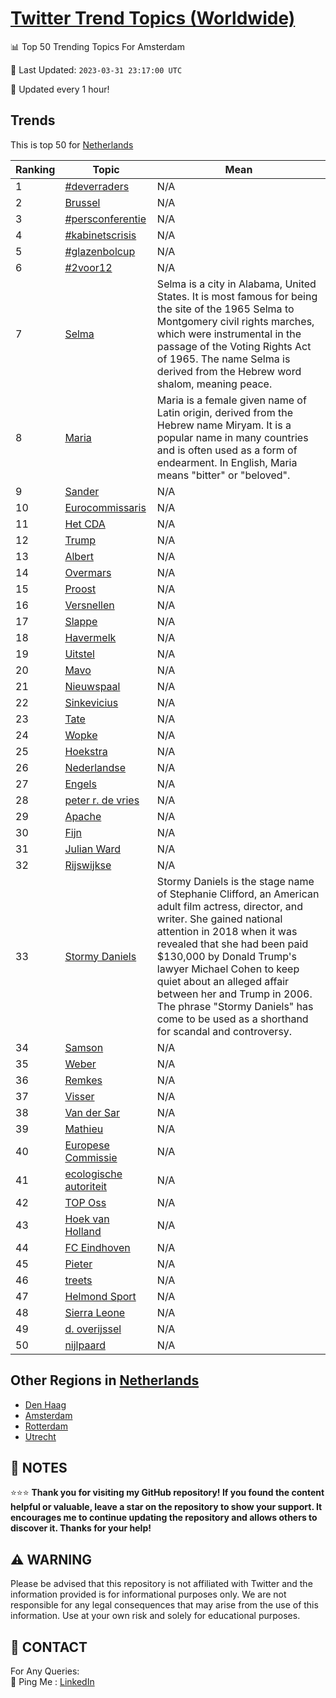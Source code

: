 [Twitter Trend Topics (Worldwide)](https://github.com/ErcinDedeoglu/Twitter-Trend-Topics)
==========


📊 Top 50 Trending Topics For Amsterdam

📆 Last Updated: `2023-03-31 23:17:00 UTC`

🔧 Updated every 1 hour!


## Trends

This is top 50 for [Netherlands](</Netherlands>)

| Ranking | Topic | Mean |
| ------- | ------------ | ------------ |
| 1 | [#deverraders](http://twitter.com/search?q=%23deverraders) | N/A |
| 2 | [Brussel](http://twitter.com/search?q=Brussel) | N/A |
| 3 | [#persconferentie](http://twitter.com/search?q=%23persconferentie) | N/A |
| 4 | [#kabinetscrisis](http://twitter.com/search?q=%23kabinetscrisis) | N/A |
| 5 | [#glazenbolcup](http://twitter.com/search?q=%23glazenbolcup) | N/A |
| 6 | [#2voor12](http://twitter.com/search?q=%232voor12) | N/A |
| 7 | [Selma](http://twitter.com/search?q=Selma) | Selma is a city in Alabama, United States. It is most famous for being the site of the 1965 Selma to Montgomery civil rights marches, which were instrumental in the passage of the Voting Rights Act of 1965. The name Selma is derived from the Hebrew word shalom, meaning peace. |
| 8 | [Maria](http://twitter.com/search?q=Maria) | Maria is a female given name of Latin origin, derived from the Hebrew name Miryam. It is a popular name in many countries and is often used as a form of endearment. In English, Maria means "bitter" or "beloved". |
| 9 | [Sander](http://twitter.com/search?q=Sander) | N/A |
| 10 | [Eurocommissaris](http://twitter.com/search?q=Eurocommissaris) | N/A |
| 11 | [Het CDA](http://twitter.com/search?q=Het+CDA) | N/A |
| 12 | [Trump](http://twitter.com/search?q=Trump) | N/A |
| 13 | [Albert](http://twitter.com/search?q=Albert) | N/A |
| 14 | [Overmars](http://twitter.com/search?q=Overmars) | N/A |
| 15 | [Proost](http://twitter.com/search?q=Proost) | N/A |
| 16 | [Versnellen](http://twitter.com/search?q=Versnellen) | N/A |
| 17 | [Slappe](http://twitter.com/search?q=Slappe) | N/A |
| 18 | [Havermelk](http://twitter.com/search?q=Havermelk) | N/A |
| 19 | [Uitstel](http://twitter.com/search?q=Uitstel) | N/A |
| 20 | [Mavo](http://twitter.com/search?q=Mavo) | N/A |
| 21 | [Nieuwspaal](http://twitter.com/search?q=Nieuwspaal) | N/A |
| 22 | [Sinkevicius](http://twitter.com/search?q=Sinkevicius) | N/A |
| 23 | [Tate](http://twitter.com/search?q=Tate) | N/A |
| 24 | [Wopke](http://twitter.com/search?q=Wopke) | N/A |
| 25 | [Hoekstra](http://twitter.com/search?q=Hoekstra) | N/A |
| 26 | [Nederlandse](http://twitter.com/search?q=Nederlandse) | N/A |
| 27 | [Engels](http://twitter.com/search?q=Engels) | N/A |
| 28 | [peter r. de vries](http://twitter.com/search?q=peter+r.+de+vries) | N/A |
| 29 | [Apache](http://twitter.com/search?q=Apache) | N/A |
| 30 | [Fijn](http://twitter.com/search?q=Fijn) | N/A |
| 31 | [Julian Ward](http://twitter.com/search?q=Julian+Ward) | N/A |
| 32 | [Rijswijkse](http://twitter.com/search?q=Rijswijkse) | N/A |
| 33 | [Stormy Daniels](http://twitter.com/search?q=Stormy+Daniels) | Stormy Daniels is the stage name of Stephanie Clifford, an American adult film actress, director, and writer. She gained national attention in 2018 when it was revealed that she had been paid $130,000 by Donald Trump's lawyer Michael Cohen to keep quiet about an alleged affair between her and Trump in 2006. The phrase "Stormy Daniels" has come to be used as a shorthand for scandal and controversy. |
| 34 | [Samson](http://twitter.com/search?q=Samson) | N/A |
| 35 | [Weber](http://twitter.com/search?q=Weber) | N/A |
| 36 | [Remkes](http://twitter.com/search?q=Remkes) | N/A |
| 37 | [Visser](http://twitter.com/search?q=Visser) | N/A |
| 38 | [Van der Sar](http://twitter.com/search?q=Van+der+Sar) | N/A |
| 39 | [Mathieu](http://twitter.com/search?q=Mathieu) | N/A |
| 40 | [Europese Commissie](http://twitter.com/search?q=Europese+Commissie) | N/A |
| 41 | [ecologische autoriteit](http://twitter.com/search?q=ecologische+autoriteit) | N/A |
| 42 | [TOP Oss](http://twitter.com/search?q=TOP+Oss) | N/A |
| 43 | [Hoek van Holland](http://twitter.com/search?q=Hoek+van+Holland) | N/A |
| 44 | [FC Eindhoven](http://twitter.com/search?q=FC+Eindhoven) | N/A |
| 45 | [Pieter](http://twitter.com/search?q=Pieter) | N/A |
| 46 | [treets](http://twitter.com/search?q=treets) | N/A |
| 47 | [Helmond Sport](http://twitter.com/search?q=Helmond+Sport) | N/A |
| 48 | [Sierra Leone](http://twitter.com/search?q=Sierra+Leone) | N/A |
| 49 | [d. overijssel](http://twitter.com/search?q=d.+overijssel) | N/A |
| 50 | [nijlpaard](http://twitter.com/search?q=nijlpaard) | N/A |



## Other Regions in [Netherlands](</Netherlands>)

* [Den Haag](</Netherlands/Den Haag.md>)
* [Amsterdam](</Netherlands/Amsterdam.md>)
* [Rotterdam](</Netherlands/Rotterdam.md>)
* [Utrecht](</Netherlands/Utrecht.md>)



## 📝 NOTES

⭐⭐⭐ **Thank you for visiting my GitHub repository! If you found the content helpful or valuable, leave a star on the repository to show your support. It encourages me to continue updating the repository and allows others to discover it. Thanks for your help!**


## ⚠️ WARNING

Please be advised that this repository is not affiliated with Twitter and the information provided is for informational purposes only. We are not responsible for any legal consequences that may arise from the use of this information. Use at your own risk and solely for educational purposes.


## 📨 CONTACT

 For Any Queries:  
            🏓 Ping Me : [LinkedIn](https://www.linkedin.com/in/ercindedeoglu/)
